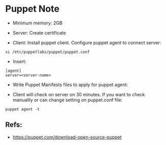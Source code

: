 # Puppet Note

- Minimum memory: 2GB

- Server: Create certificate

- Client: Install puppet client. Configure puppet agent to connect server:

```
vi /etc/puppetlabs/puppet/puppet.conf
```

- Insert:

```
[agent]
server=<server-name>
```

- Write Puppet Manifests files to apply for puppet agent:

- Client will check on server on 30 minutes. If you want to check manuallly or can change setting on puppet.conf file:

```
puppet agent -t
```

## Refs:
- https://puppet.com/download-open-source-puppet
